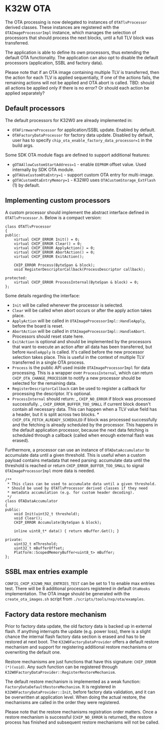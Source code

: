 # K32W OTA

The OTA processing is now delegated to instances of `OTATlvProcessor` derived
classes. These instances are registered with the `OTAImageProcessorImpl`
instance, which manages the selection of processors that should process the next
blocks, until a full TLV block was transferred.

The application is able to define its own processors, thus extending the default
OTA functionality. The application can also opt to disable the default
processors (application, SSBL and factory data).

Please note that if an OTA image containing multiple TLV is transferred, then
the action for each TLV is applied sequentially, If one of the actions fails,
the remaining actions will not be applied and OTA abort is called. TBD: should
all actions be applied only if there is no error? Or should each action be
applied separately?

## Default processors

The default processors for K32W0 are already implemented in:

-   `OTAFirmwareProcessor` for application/SSBL update. Enabled by default.
-   `OTAFactoryDataProcessor` for factory data update. Disabled by default, user
    has to specify `chip_ota_enable_factory_data_processor=1` in the build args.

Some SDK OTA module flags are defined to support additional features:

-   `gOTAAllowCustomStartAddress=1` - enable `EEPROM` offset value. Used
    internally by SDK OTA module.
-   `gOTAUseCustomOtaEntry=1` - support custom OTA entry for multi-image.
-   `gOTACustomOtaEntryMemory=1` - K32W0 uses `OTACustomStorage_ExtFlash` (1) by
    default.

## Implementing custom processors

A custom processor should implement the abstract interface defined in
`OTATlvProcessor.h`. Below is a compact version:

```
class OTATlvProcessor
{
public:
    virtual CHIP_ERROR Init() = 0;
    virtual CHIP_ERROR Clear() = 0;
    virtual CHIP_ERROR ApplyAction() = 0;
    virtual CHIP_ERROR AbortAction() = 0;
    virtual CHIP_ERROR ExitAction();

    CHIP_ERROR Process(ByteSpan & block);
    void RegisterDescriptorCallback(ProcessDescriptor callback);

protected:
    virtual CHIP_ERROR ProcessInternal(ByteSpan & block) = 0;
};

```

Some details regarding the interface:

-   `Init` will be called whenever the processor is selected.
-   `Clear` will be called when abort occurs or after the apply action takes
    place.
-   `ApplyAction` will be called in `OTAImageProcessorImpl::HandleApply`, before
    the board is reset.
-   `AbortAction` will be called in `OTAImageProcessorImpl::HandleAbort`.
    Processors should reset state here.
-   `ExitAction` is optional and should be implemented by the processors that
    want to execute an action after all data has been transferred, but before
    `HandleApply` is called. It's called before the new processor selection
    takes place. This is useful in the context of multiple TLV transferred in a
    single OTA process.
-   `Process` is the public API used inside `OTAImageProcessorImpl` for data
    processing. This is a wrapper over `ProcessInternal`, which can return
    `CHIP_OTA_CHANGE_PROCESSOR` to notify a new processor should be selected for
    the remaining data.
-   `RegisterDescriptorCallback` can be used to register a callback for
    processing the descriptor. It's optional.
-   `ProcessInternal` should return: _ `CHIP_NO_ERROR` if block was processed
    successfully. _ `CHIP_ERROR_BUFFER_TOO_SMALL` if current block doesn't
    contain all necessary data. This can happen when a TLV value field has a
    header, but it is split across two blocks. \*
    `CHIP_OTA_FETCH_ALREADY_SCHEDULED` if block was processed successfully and
    the fetching is already scheduled by the processor. This happens in the
    default application processor, because the next data fetching is scheduled
    through a callback (called when enough external flash was erased).

Furthermore, a processor can use an instance of `OTADataAccumulator` to
accumulate data until a given threshold. This is useful when a custom payload
contains metadata that need parsing: accumulate data until the threshold is
reached or return `CHIP_ERROR_BUFFER_TOO_SMALL` to signal
`OTAImageProcessorImpl` more data is needed.

```
/**
 * This class can be used to accumulate data until a given threshold.
 * Should be used by OTATlvProcessor derived classes if they need
 * metadata accumulation (e.g. for custom header decoding).
 */
class OTADataAccumulator
{
public:
    void Init(uint32_t threshold);
    void Clear();
    CHIP_ERROR Accumulate(ByteSpan & block);

    inline uint8_t* data() { return mBuffer.Get(); }

private:
    uint32_t mThreshold;
    uint32_t mBufferOffset;
    Platform::ScopedMemoryBuffer<uint8_t> mBuffer;
};
```

## SSBL max entries example

`CONFIG_CHIP_K32W0_MAX_ENTRIES_TEST` can be set to 1 to enable max entries test.
There will be 8 additional processors registered in default `OtaHooks`
implementation. The OTA image should be generated with the
`create_ota_images.sh` script from `./scripts/tools/nxp/ota/examples`.

## Factory data restore mechanism

Prior to factory data update, the old factory data is backed up in external
flash. If anything interrupts the update (e.g. power loss), there is a slight
chance the internal flash factory data section is erased and has to be restored
at next boot. The `K32W0FactoryDataProvider` offers a default restore mechanism
and support for registering additional restore mechanisms or overwriting the
default one.

Restore mechanisms are just functions that have this signature:
`CHIP_ERROR (*)(void)`. Any such function can be registered through
`K32W0FactoryDataProvider::RegisterRestoreMechanism`.

The default restore mechanism is implemented as a weak function:
`FactoryDataDefaultRestoreMechanism`. It is registered in
`K32W0FactoryDataProvider::Init`, before factory data validation, and it can be
overwritten at application level. When doing the actual restore, the mechanisms
are called in the order they were registered.

Please note that the restore mechanisms registration order matters. Once a
restore mechanism is successful (`CHIP_NO_ERROR` is returned), the restore
process has finished and subsequent restore mechanisms will not be called.
